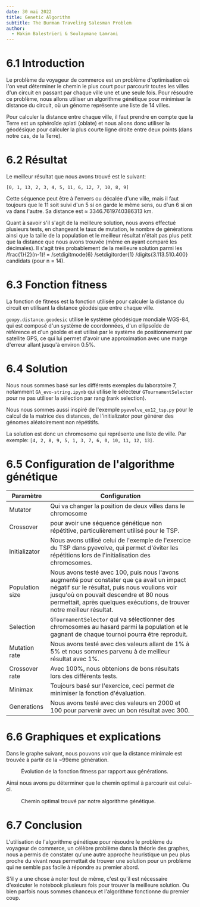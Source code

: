 ```yaml
---
date: 30 mai 2022
title: Genetic Algorithm
subtitle: The Burman Traveling Salesman Problem
author:
  - Hakim Balestrieri & Soulaymane Lamrani
---
```


# 6.1 Introduction

Le problème du voyageur de commerce est un problème d'optimisation où l'on veut
déterminer le chemin le plus court pour parcourir toutes les villes d'un circuit
en passant par chaque ville une et une seule fois. Pour résoudre ce problème,
nous allons utiliser un algorithme génétique pour minimiser la distance du
circuit, où un génome représente une liste de 14 villes.

Pour calculer la distance entre chaque ville, il faut prendre en compte que la
Terre est un sphéroïde aplati (oblate) et nous allons donc utiliser la
géodésique pour calculer la plus courte ligne droite entre deux points (dans
notre cas, de la Terre).

<page/>

# 6.2 Résultat

Le meilleur résultat que nous avons trouvé est le suivant:

`[0, 1, 13, 2, 3, 4, 5, 11, 6, 12, 7, 10, 8, 9]`

Cette séquence peut être à l'envers ou décalée d'une ville, mais il faut
toujours que le 11 soit suivi d'un 5 si on garde le même sens, ou d'un 6 si on
va dans l'autre. Sa distance est ≈ 3346.7619740386313 km.

Quant à savoir s'il s'agit de la meilleure solution, nous avons effectué
plusieurs tests, en changeant le taux de mutation, le nombre de générations
ainsi que la taille de la population et le meilleur résultat n'était pas plus
petit que la distance que nous avons trouvée (même en ayant comparé les
décimales). Il s'agit très probablement de la meilleure solution parmi les
<mi>/frac{1}{2}(n-1)! = /setdigitmode{6} /setdigitorder{1}
/digits{3.113.510.400}</mi> candidats (pour n = 14).

# 6.3 Fonction fitness

La fonction de fitness est la fonction utilisée pour calculer la distance du
circuit en utilisant la distance géodésique entre chaque ville.

`geopy.distance.geodesic` utilise le système géodésique mondiale WGS-84, qui est
composé d'un système de coordonnées, d'un ellipsoïde de référence et d'un géoïde
et est utilisé par le système de positionnement par satellite GPS, ce qui lui
permet d'avoir une approximation avec une marge d'erreur allant jusqu'à environ
0.5%.

<page/>

# 6.4 Solution

Nous nous sommes basé sur les différents exemples du laboratoire 7, notamment
`GA_evo-string.ipynb` qui utilise le sélecteur `GTournamentSelector` pour ne pas
utiliser la sélection par rang (rank selection).

Nous nous sommes aussi inspiré de l'exemple `pyevolve_ex12_tsp.py` pour le
calcul de la matrice des distances, de l'initializator pour générer des génomes
aléatoirement non répétitifs.

La solution est donc un chromosome qui représente une liste de ville. Par
exemple: `[4, 2, 8, 9, 5, 1, 3, 7, 6, 0, 10, 11, 12, 13]`.

# 6.5 Configuration de l'algorithme génétique


|     Paramètre       |  Configuration                                                                |
|---------------------|-----------------                                                              |
|    Mutator          | Qui va changer la position de deux villes dans le chromosome                     |
|    Crossover        | pour avoir une séquence génétique non répétitive, particulièrement utilisé pour le TSP.                                |
|    Initializator    |  Nous avons utilisé celui de l'exemple de l'exercice du TSP dans pyevolve, qui permet d'éviter les répétitions lors de l'initialisation des chromosomes.|
|    Population size  | Nous avons testé avec 100, puis nous l'avons augmenté pour constater que ça avait un impact négatif sur le résultat, puis nous voulions voir jusqu'où on pouvait descendre et 80 nous permettait, après quelques exécutions, de trouver notre meilleur résultat.|
|    Selection        | `GTournamentSelector` qui va sélectionner des chromosomes au hasard parmi la population et le gagnant de chaque tournoi pourra être reproduit.|
|    Mutation rate    | Nous avons testé avec des valeurs allant de 1% à 5% et nous sommes parvenu à de meilleur résultat avec 1%. |
|    Crossover rate   | Avec 100%, nous obtenions de bons résultats lors des différents tests.                                                                              |
|    Minimax          |Toujours basé sur l'exercice, ceci permet de minimiser la fonction d'évaluation. |
|    Generations      |Nous avons testé avec des valeurs en 2000 et 100 pour parvenir avec un bon résultat avec 300. |

# 6.6 Graphiques et explications

Dans le graphe suivant, nous pouvons voir que la distance minimale est trouvée à
partir de la ~99ème génération.

<figure>
<img src="tsp2.png" width="0.6"/>
<figcaption aria-hidden="true">Évolution de la fonction fitness par rapport aux générations.</figcaption>
</figure>

Ainsi nous avons pu déterminer que le chemin optimal à parcourir est celui-ci.

<figure>
<img src="tsp_best.png" width="0.6"/>
<figcaption aria-hidden="true">Chemin optimal trouvé par notre algorithme génétique.</figcaption>
</figure>

<page/>

# 6.7 Conclusion

L'utilisation de l'algorithme génétique pour résoudre le problème du voyageur de
commerce, un célèbre problème dans la théorie des graphes, nous a permis de
constater qu'une autre approche heuristique un peu plus proche du vivant nous
permettait de trouver une solution pour un problème qui ne semble pas facile à
répondre au premier abord.

S'il y a une chose à noter tout de même, c'est qu'il est nécessaire d'exécuter
le notebook plusieurs fois pour trouver la meilleure solution. Ou bien parfois
nous sommes chanceux et l'algorithme fonctionne du premier coup.
